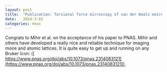 ```yaml
---
layout: post
title:  "Publication: Torsional force microscopy of van der Waals moirés and atomic lattices"
date:   2024-3-01
categories: news
---
```


Congrats to Mihir et al. on the acceptance of his paper to PNAS. Mihir and others have developed a really nice and reliable technique for imaging moire and atomic lattices. It is quite easy to get up and running on any Bruker Icon: ([ 	
https://www.pnas.org/doi/abs/10.1073/pnas.2314083121](https://www.pnas.org/doi/abs/10.1073/pnas.2314083121)).
